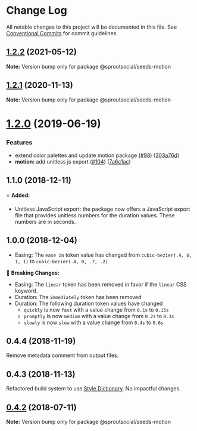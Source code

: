 # Change Log

All notable changes to this project will be documented in this file.
See [Conventional Commits](https://conventionalcommits.org) for commit guidelines.

## [1.2.2](https://github.com/sproutsocial/seeds-packets/compare/@sproutsocial/seeds-motion@1.2.1...@sproutsocial/seeds-motion@1.2.2) (2021-05-12)

**Note:** Version bump only for package @sproutsocial/seeds-motion





## [1.2.1](https://github.com/sproutsocial/seeds-packets/compare/@sproutsocial/seeds-motion@1.2.0...@sproutsocial/seeds-motion@1.2.1) (2020-11-13)

**Note:** Version bump only for package @sproutsocial/seeds-motion





# [1.2.0](https://github.com/sproutsocial/seeds/compare/@sproutsocial/seeds-motion@0.4.3...@sproutsocial/seeds-motion@1.2.0) (2019-06-19)


### Features

* extend color palettes and update motion package ([#98](https://github.com/sproutsocial/seeds/issues/98)) ([303a76d](https://github.com/sproutsocial/seeds/commit/303a76d))
* **motion:** add unitless js export ([#104](https://github.com/sproutsocial/seeds/issues/104)) ([7a6c1ac](https://github.com/sproutsocial/seeds/commit/7a6c1ac))





## 1.1.0 (2018-12-11)
⭐️ **Added:**
- Unitless JavaScript export: the package now offers a JavaScript export file that provides unitless numbers for the duration values. These numbers are in seconds. 

## 1.0.0 (2018-12-04)
- Easing: The `ease in` token value has changed from `cubic-bezier(.4, 0, 1, 1)` to `cubic-bezier(.4, 0, .7, .2)`

🚨 **Breaking Changes:**
- Easing: The `linear` token has been removed in favor if the `linear` CSS keyword.
- Duration: The `immediately` token has been removed
- Duration: The following duration token values have changed
	- `quickly` is now `fast` with a value change from `0.1s` to `0.15s`
	- `promptly` is now `medium` with a value change from `0.2s` to `0.3s`
	- `slowly` is now `slow` with a value change from `0.4s` to `0.6s`

## 0.4.4 (2018-11-19)
Remove metadata comment from output files.

## 0.4.3 (2018-11-13)
Refactored build system to use [Style Dictionary](https://amzn.github.io/style-dictionary). No impactful changes.

<a name="0.4.2"></a>
## [0.4.2](https://github.com/sproutsocial/seeds/compare/@sproutsocial/seeds-motion@0.4.1...@sproutsocial/seeds-motion@0.4.2) (2018-07-11)




**Note:** Version bump only for package @sproutsocial/seeds-motion
